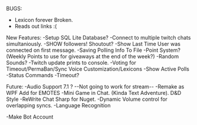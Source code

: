 ﻿BUGS:
- Lexicon forever Broken.
- Reads out links :(

New Features:
-Setup SQL Lite Database?
-Connect to multiple twitch chats simultaniously.
-SHOW followers! Shoutout?
-Show Last Time User was connected on first message.
-Saving Polling Info To File
-Point System? (Weekly Points to use for giveaways at the end of the week?)
-Random Sounds?
-Twitch update prints to console.
-Voting for Timeout/PermaBan/Sync Voice Customization/Lexicons
	-Show Active Polls
	-Status Commands
	-Timeout?


Future:
-Audio Support 7.1 ? --Not going to work for stream--
-Remake as WPF Add for EMOTES
-Mini Game in Chat. (Kinda Text Adventure). D&D Style
-ReWrite Chat Sharp for Nuget.
-Dynamic Volume control for overlapping syncs.
-Language Recognition

-Make Bot Account